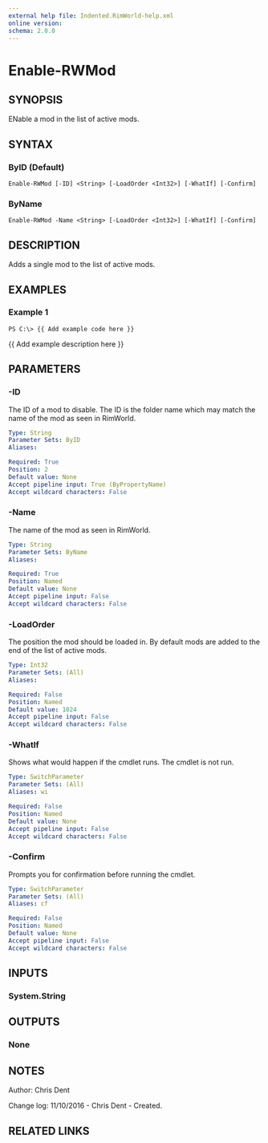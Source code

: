 ```yaml
---
external help file: Indented.RimWorld-help.xml
online version: 
schema: 2.0.0
---
```


# Enable-RWMod

## SYNOPSIS
ENable a mod in the list of active mods.

## SYNTAX

### ByID (Default)
```
Enable-RWMod [-ID] <String> [-LoadOrder <Int32>] [-WhatIf] [-Confirm]
```

### ByName
```
Enable-RWMod -Name <String> [-LoadOrder <Int32>] [-WhatIf] [-Confirm]
```

## DESCRIPTION
Adds a single mod to the list of active mods.

## EXAMPLES

### Example 1
```
PS C:\> {{ Add example code here }}
```

{{ Add example description here }}

## PARAMETERS

### -ID
The ID of a mod to disable.
The ID is the folder name which may match the name of the mod as seen in RimWorld.

```yaml
Type: String
Parameter Sets: ByID
Aliases: 

Required: True
Position: 2
Default value: None
Accept pipeline input: True (ByPropertyName)
Accept wildcard characters: False
```

### -Name
The name of the mod as seen in RimWorld.

```yaml
Type: String
Parameter Sets: ByName
Aliases: 

Required: True
Position: Named
Default value: None
Accept pipeline input: False
Accept wildcard characters: False
```

### -LoadOrder
The position the mod should be loaded in.
By default mods are added to the end of the list of active mods.

```yaml
Type: Int32
Parameter Sets: (All)
Aliases: 

Required: False
Position: Named
Default value: 1024
Accept pipeline input: False
Accept wildcard characters: False
```

### -WhatIf
Shows what would happen if the cmdlet runs.
The cmdlet is not run.

```yaml
Type: SwitchParameter
Parameter Sets: (All)
Aliases: wi

Required: False
Position: Named
Default value: None
Accept pipeline input: False
Accept wildcard characters: False
```

### -Confirm
Prompts you for confirmation before running the cmdlet.

```yaml
Type: SwitchParameter
Parameter Sets: (All)
Aliases: cf

Required: False
Position: Named
Default value: None
Accept pipeline input: False
Accept wildcard characters: False
```

## INPUTS

### System.String

## OUTPUTS

### None

## NOTES
Author: Chris Dent

Change log:
  11/10/2016 - Chris Dent - Created.

## RELATED LINKS

